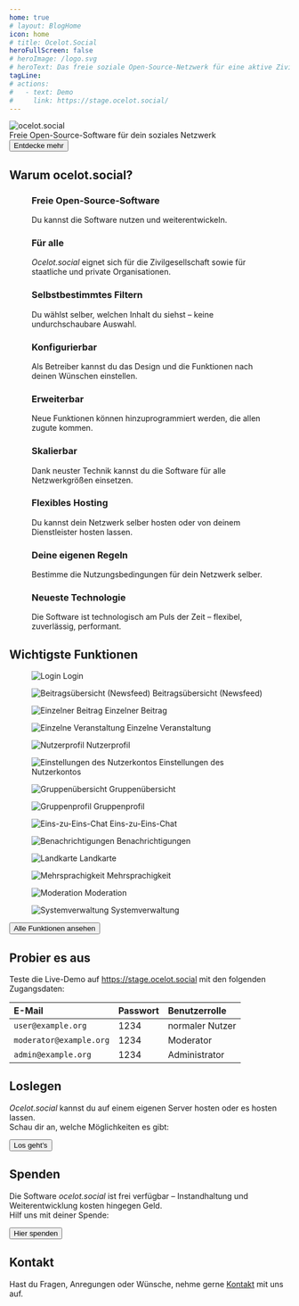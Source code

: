 ```yaml
---
home: true
# layout: BlogHome
icon: home
# title: Ocelot.Social
heroFullScreen: false
# heroImage: /logo.svg
# heroText: Das freie soziale Open-Source-Netzwerk für eine aktive Zivilgesellschaft.
tagLine: 
# actions:
#   - text: Demo
#     link: https://stage.ocelot.social/
---
```


<!-- markdownlint-disable no-inline-html first-line-heading -->
<div class="hero-container">
  <div class="hero-container-inner">
    <div class="hero-container-content">
      <img id="logo" src="/logo.svg" alt="ocelot.social" />
      <div id="slogan-container">
        <span id="slogan-1" class="slogan">Freie Open-Source-Software</span>
        <span id="slogan-2" class="slogan">für dein soziales Netzwerk</span>
      </div>
      <a href="#benefits">
        <Button class="hero-button">
          Entdecke mehr
        </Button>
      </a>
    </div>
  </div>
</div>

<h2 id="benefits" class="large-header">Warum ocelot.social?</h2>

<div class="benefits-grid center">
  <figure>
    <HopeIcon icon="fa-solid fa-face-smile" />
    <figcapture>
      <h3>Freie Open-Source-Software</h3>
      Du kannst die Software nutzen und weiterentwickeln.
    </figcapture>
  </figure>
  <figure>
    <HopeIcon icon="fa-solid fa-people-group" />
    <figcapture>
      <h3>Für alle</h3>
      <i>Ocelot.social</i> eignet sich für die Zivilgesellschaft sowie für staatliche und private Organisationen.
    </figcapture>
  </figure>
  <figure>
    <HopeIcon icon="fa-solid fa-filter" />
    <figcapture>
      <h3>Selbstbestimmtes Filtern</h3>
      Du wählst selber, welchen Inhalt du siehst – keine undurchschaubare Auswahl.
    </figcapture>
  </figure>
  <figure>
    <HopeIcon icon="fa-solid fa-gears" />
    <figcapture>
      <h3>Konfigurierbar</h3>
      Als Betreiber kannst du das Design und die Funktionen nach deinen Wünschen einstellen.
    </figcapture>
  </figure>
  <figure>
    <HopeIcon icon="fa-solid fa-code" />
    <figcapture>
      <h3>Erweiterbar</h3>
      Neue Funktionen können hinzuprogrammiert werden, die allen zugute kommen.
    </figcapture>
  </figure>
  <figure>
    <HopeIcon icon="fa-solid fa-up-right-and-down-left-from-center" />
    <figcapture>
      <h3>Skalierbar</h3>
      Dank neuster Technik kannst du die Software für alle Netzwerkgrößen einsetzen.
    </figcapture>
  </figure>
  <figure>
    <HopeIcon icon="home" />
    <figcapture>
      <h3>Flexibles Hosting</h3>
      Du kannst dein Netzwerk selber hosten oder von deinem Dienstleister hosten lassen.
    </figcapture>
  </figure>
  <figure>
    <HopeIcon icon="fa-solid fa-scale-balanced" />
    <figcapture>
      <h3>Deine eigenen Regeln</h3>
      Bestimme die Nutzungsbedingungen für dein Netzwerk selber.
    </figcapture>
  </figure>
  <figure>
    <HopeIcon icon="fa-solid fa-shuttle-space" />
    <figcapture>
      <h3>Neueste Technologie</h3>
      Die Software ist technologisch am Puls der Zeit – flexibel, zuverlässig, performant.
    </figcapture>
  </figure>
</div>

<h2 id="feature-headline" class="large-header">Wichtigste Funktionen</h2>

<div class="image-grid center">
  <figure>
    <img src="./assets/login.png" alt="Login" />
    <figcapture>
      Login
    </figcapture>
  </figure>
  <figure>
    <img src="./assets/newsfeed.png" alt="Beitragsübersicht (Newsfeed)" />
    <figcapture>
      Beitragsübersicht (Newsfeed)
    </figcapture>
  </figure>
  <figure>
    <img src="./assets/single-post.png" alt="Einzelner Beitrag" />
    <figcapture>
      Einzelner Beitrag
    </figcapture>
  </figure>
  <figure>
    <img src="./assets/single-event.png" alt="Einzelne Veranstaltung" />
    <figcapture>
      Einzelne Veranstaltung
    </figcapture>
  </figure>
  <figure>
    <img src="./assets/user-profile.png" alt="Nutzerprofil" />
    <figcapture>
      Nutzerprofil
    </figcapture>
  </figure>
  <figure>
    <img src="./assets/user-settings.png" alt="Einstellungen des Nutzerkontos" />
    <figcapture>
      Einstellungen des Nutzerkontos
    </figcapture>
  </figure>
  <figure>
    <img src="./assets/group-list.png" alt="Gruppenübersicht" />
    <figcapture>
      Gruppenübersicht
    </figcapture>
  </figure>
  <figure>
    <img src="./assets/group-profile.png" alt="Gruppenprofil" />
    <figcapture>
      Gruppenprofil
    </figcapture>
  </figure>
  <figure>
    <img src="./assets/1-to-1-chat.png" alt="Eins-zu-Eins-Chat" />
    <figcapture>
      Eins-zu-Eins-Chat
    </figcapture>
  </figure>
  <figure>
    <img src="./assets/notifications.png" alt="Benachrichtigungen" />
    <figcapture>
      Benachrichtigungen
    </figcapture>
  </figure>
  <figure>
    <img src="./assets/map.png" alt="Landkarte" />
    <figcapture>
      Landkarte
    </figcapture>
  </figure>
  <figure>
    <img src="./assets/language-selection.png" alt="Mehrsprachigkeit" />
    <figcapture>
      Mehrsprachigkeit
    </figcapture>
  </figure>
  <figure>
    <img src="./assets/moderation.png" alt="Moderation" />
    <figcapture>
      Moderation
    </figcapture>
  </figure>
  <figure>
    <img src="./assets/system-administration.png" alt="Systemverwaltung" />
    <figcapture>
      Systemverwaltung
    </figcapture>
  </figure>
</div>

<div class="all-features">
  <a id="hero-button" href="/de/features/">
    <Button>
      Alle Funktionen ansehen
    </Button>
  </a>
</div>

<!-- <h2 id="why-foss" class="large-header">Warum freie Open-Source-Software?</h2>

<div class="benefits-grid center">
  <figure>
    <HopeIcon icon="fa-solid" />
    <figcapture>
      <h3>Frei verfügbar</h3>
      Freie Software ist für jeden Menschen jederzeit zugänglich. Dass Lizenzen ablaufen, gibt es nicht.
    </figcapture>
  </figure>
  <figure>
    <HopeIcon icon="fa-solid" />
    <figcapture>
      <h3>Transparent</h3>
      Bei freier Software ist der Quellcode einsehbar. Jeder Mensch hat so die Möglichkeit nachzusehen, was im Hintergrund eines Programmes passiert.
    </figcapture>
  </figure>
  <figure>
    <HopeIcon icon="fa-solid" />
    <figcapture>
      <h3>Kopierbar</h3>
      Ich kann jederzeit mit allen meinen Kolleginnen und Kollegen zusammenarbeiten. Alle können es jederzeit verwenden, ohne Einschränkungen.
    </figcapture>
  </figure>
  <figure>
    <HopeIcon icon="fa-solid" />
    <figcapture>
      <h3>Veränderbar</h3>
      Jede Person kann etwas zu ihrem Lieblingsprogramm beitragen, jederzeit. Ich kann das Programm so verwenden, wie ich es am liebsten will.
    </figcapture>
  </figure>
</div> -->

<h2 class="large-header">Probier es aus</h2>

<!--
| E-Mail                  | Passwort | Benutzerrolle   |
| :---                    | :---     | :---            |
| `user@example.org`      | 1234     | normaler Nutzer |
| `moderator@example.org` | 1234     | Moderator       |
| `admin@example.org`     | 1234     | Administrator   |
-->

<div class="center">
  <p>
    Teste die Live-Demo auf
    <a href="https://stage.ocelot.social" target="_blank">https://stage.ocelot.social</a>
    mit den folgenden Zugangsdaten:
  </p>

  <table>
    <thead>
      <tr>
        <th style="text-align:left;">E-Mail</th>
        <th style="text-align:left;">Passwort</th>
        <th style="text-align:left;">Benutzerrolle</th>
      </tr>
    </thead>
    <tbody>
      <tr>
        <td style="text-align:left;"><code>user@example.org</code></td>
        <td style="text-align:left;">1234</td>
        <td style="text-align:left;">normaler Nutzer</td>
      </tr>
      <tr>
        <td style="text-align:left;"><code>moderator@example.org</code></td>
        <td style="text-align:left;">1234</td>
        <td style="text-align:left;">Moderator</td>
      </tr>
      <tr>
        <td style="text-align:left;"><code>admin@example.org</code></td>
        <td style="text-align:left;">1234</td>
        <td style="text-align:left;">Administrator</td>
      </tr>
    </tbody>
  </table>
</div>

<h2 class="large-header">Loslegen</h2>

<div class="center">
  <p>
    <i>Ocelot.social</i> kannst du auf einem eigenen Server hosten oder es hosten lassen.<br>
    Schau dir an, welche Möglichkeiten es gibt:
  </p>
  <a id="hero-button" href="/de/get-started/">
    <Button>
      Los geht’s
    </Button>
  </a>
</div>

<!-- ## Testimonials

XXX -->

<h2 class="large-header">Spenden</h2>

<div class="center">
  <p>
    Die Software <i>ocelot.social</i> ist frei verfügbar – Instandhaltung und Weiterentwicklung kosten hingegen Geld.<br>
    Hilf uns mit deiner Spende:
  </p>
  <a href="/de/donate/">
    <Button class="donate-button">
      Hier spenden
    </Button>
  </a>
</div>

<h2 class="large-header">Kontakt</h2>

<div class="center">
  <p>
    Hast du Fragen, Anregungen oder Wünsche, nehme gerne <a href="/de/contact/">Kontakt</a> mit uns auf.
  </p>
</div>
